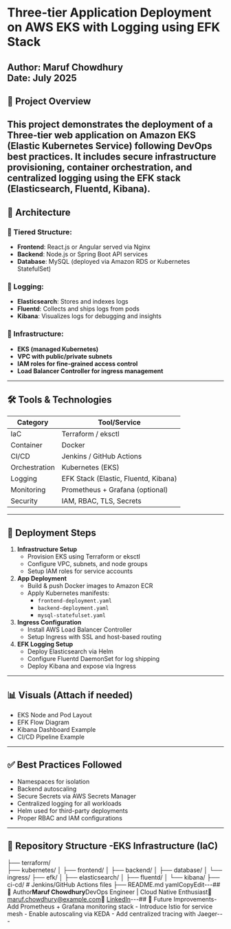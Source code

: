 # Three-tier Application Deployment on AWS EKS with Logging using EFK Stack
Author: **Maruf Chowdhury**  
Date: **July 2025**
---
## 📌 Project Overview
This project demonstrates the deployment of a **Three-tier web application** on **Amazon EKS (Elastic Kubernetes Service)** following **DevOps best practices**. It includes secure infrastructure provisioning, container orchestration, and centralized logging using the **EFK stack (Elasticsearch, Fluentd, Kibana)**.
---
## 🧱 Architecture 
### 🔹 Tiered Structure:
- **Frontend**: React.js or Angular served via Nginx
- **Backend**: Node.js or Spring Boot API services
- **Database**: MySQL (deployed via Amazon RDS or Kubernetes StatefulSet)

### 🔹 Logging:
- **Elasticsearch**: Stores and indexes logs
- **Fluentd**: Collects and ships logs from pods
- **Kibana**: Visualizes logs for debugging and insights
### 🔹 Infrastructure:
- **EKS (managed Kubernetes)**
- **VPC with public/private subnets**
- **IAM roles for fine-grained access control**
- **Load Balancer Controller for ingress management**
---
## 🛠️ Tools & Technologies
| Category      | Tool/Service             |
|---------------|--------------------------|
| IaC           | Terraform / eksctl        |
| Container     | Docker                    |
| CI/CD         | Jenkins / GitHub Actions  |
| Orchestration | Kubernetes (EKS)          |
| Logging       | EFK Stack (Elastic, Fluentd, Kibana) |
| Monitoring    | Prometheus + Grafana (optional) |
| Security      | IAM, RBAC, TLS, Secrets   |
---
## 🚀 Deployment Steps
1. **Infrastructure Setup**
   - Provision EKS using Terraform or eksctl
   - Configure VPC, subnets, and node groups
   - Setup IAM roles for service accounts
2. **App Deployment**
   - Build & push Docker images to Amazon ECR
   - Apply Kubernetes manifests:
     - `frontend-deployment.yaml`
     - `backend-deployment.yaml`
     - `mysql-statefulset.yaml`
3. **Ingress Configuration**
   - Install AWS Load Balancer Controller
   - Setup Ingress with SSL and host-based routing
4. **EFK Logging Setup**
   - Deploy Elasticsearch via Helm
   - Configure Fluentd DaemonSet for log shipping
   - Deploy Kibana and expose via Ingress
---
## 📊 Visuals (Attach if needed)
- EKS Node and Pod Layout
- EFK Flow Diagram
- Kibana Dashboard Example
- CI/CD Pipeline Example
---
## ✅ Best Practices Followed
- Namespaces for isolation
- Backend autoscaling
- Secure Secrets via AWS Secrets Manager
- Centralized logging for all workloads
- Helm used for third-party deployments
- Proper RBAC and IAM configurations
--- 
## 📂 Repository Structure -EKS Infrastructure (IaC)
 ├── terraform/                 
├── kubernetes/
│   ├── frontend/
│   ├── backend/
│   ├── database/
│   └── ingress/
├── efk/
│ ├── elasticsearch/
│ ├── fluentd/
│ └── kibana/
├── ci-cd/ # Jenkins/GitHub Actions files
├── README.md
yamlCopyEdit---## 🤝 Author**Maruf Chowdhury**DevOps Engineer | Cloud Native Enthusiast📧 maruf.chowdhury@example.com🔗 [LinkedIn](https://www.linkedin.com/in/maruf-chowdhury)---## 🔭 Future Improvements- Add Prometheus + Grafana monitoring stack - Introduce Istio for service mesh - Enable autoscaling via KEDA - Add centralized tracing with Jaeger---
 
 
